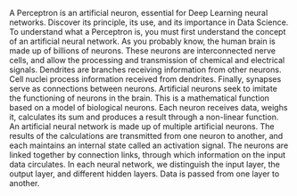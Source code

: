A Perceptron is an artificial neuron, essential for Deep Learning neural networks. Discover its principle, its use, and its importance in Data Science.
To understand what a Perceptron is, you must first understand the concept of an artificial neural network. 
As you probably know, the human brain is made up of billions of neurons.
These neurons are interconnected nerve cells, and allow the processing and transmission of chemical and electrical signals. 
Dendrites are branches receiving information from other neurons. Cell nuclei process information received from dendrites. 
Finally, synapses serve as connections between neurons.
Artificial neurons seek to imitate the functioning of neurons in the brain. This is a mathematical function based on a model of biological neurons. 
Each neuron receives data, weighs it, calculates its sum and produces a result through a non-linear function.
An artificial neural network is made up of multiple artificial neurons. 
The results of the calculations are transmitted from one neuron to another, and each maintains an internal state called an activation signal. The neurons are linked together by connection links, through which information on the input data circulates.
In each neural network, we distinguish the input layer, the output layer, and different hidden layers. Data is passed from one layer to another.
